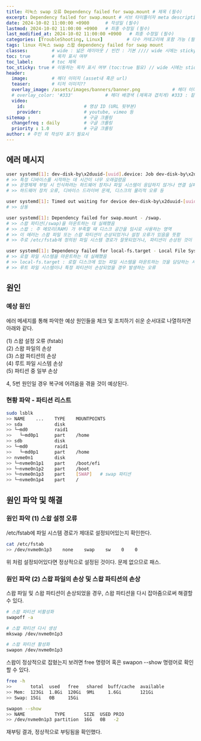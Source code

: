 ```yaml
---
title: 리눅스 swap 오류 Dependency failed for swap.mount # 제목 (필수)
excerpt: Dependency failed for swap.mount # 서브 타이틀이자 meta description (필수)
date: 2024-10-02 11:00:00 +0900      # 작성일 (필수)
lastmod: 2024-10-02 11:00:00 +0900   # 최종 수정일 (필수)
last_modified_at: 2024-10-02 11:00:00 +0900   # 최종 수정일 (필수)
categories: [TroubleShooting, Linux]         # 다수 카테고리에 포함 가능 (필수)
tags: linux 리눅스 swap 스왑 dependency failed for swap mount                     # 태그 복수개 가능 (필수)
classes:         # wide : 넓은 레이아웃 / 빈칸 : 기본 //// wide 시에는 sticky toc 불가
toc: true        # 목차 표시 여부
toc_label:       # toc 제목
toc_sticky: true # 이동하는 목차 표시 여부 (toc:true 필요) // wide 시에는 sticky toc 불가
header: 
  image:         # 헤더 이미지 (asset내 혹은 url)
  teaser:        # 티저 이미지??
  overlay_image: /assets/images/banners/banner.png            # 헤더 이미지 (제목과 겹치게)
  # overlay_color: '#333'            # 헤더 배경색 (제목과 겹치게) #333 : 짙은 회색 (필수)
  video:
    id:                      # 영상 ID (URL 뒷부분)
    provider:                # youtube, vimeo 등
sitemap :                    # 구글 크롤링
  changefreq : daily         # 구글 크롤링
  priority : 1.0             # 구글 크롤링
author: # 주인 외 작성자 표기 필요시
---
```

<!--postNo: 20241002_001-->


## 에러 메시지  

```bash
user systemd[1]: dev-disk-by\x2duuid-[uuid].device: Job dev-disk-by\x2duuid-[uuid].device/start timed out
# >> 특정 디바이스를 시작하는 데 시간이 너무 오래걸렸음  
# >> 운영체제 부팅 시 인식하려는 하드웨어 장치나 파일 시스템이 응답하지 않거나 연결 실패
# >> 하드웨어 장치 오류, 디바이스 드라이버 문제, 디스크의 물리적 오류 등

user systemd[1]: Timed out waiting for device dev-disk-by\x2duuid-[uuid].device - /dev/disk/by-uuid/[uuid]
# >> 상동

user systemd[1]: Dependency failed for swap.mount - /swap.
# >> 스왑 파티션(/swap)을 마운트하는 데 실패했음
# >> 스왑 : 주 메모리(RAM) 가 부족할 때 디스크 공간을 임시로 사용하는 영역
# >> 이 에러는 스왑 파일 또는 스왑 파티션이 손상되었거나 설정 오류가 있음을 뜻함
# >> 주로 /etc/fstab에 정의된 파일 시스템 경로가 잘못되었거나, 파티션이 손상된 것이 원인

user systemd[1]: Dependency failed for local-fs.target - Local File Systems.
# >> 로컬 파일 시스템을 마운트하는 데 실패했음
# >> local-fs.target : 로컬 디스크에 있는 파일 시스템을 마운트하는 것을 담당하는 서비스
# >> 루트 파일 시스템이나 특정 파티션이 손상되었을 경우 발생하는 오류
```

## 원인  

### 예상 원인  

에러 메세지를 통해 파악한 예상 원인들을 체크 및 조치하기 쉬운 순서대로 나열하자면 아래와 같다.  

(1) 스왑 설정 오류 (fstab)  
(2) 스왑 파일의 손상  
(3) 스왑 파티션의 손상  
(4) 루트 파일 시스템 손상  
(5) 파티션 중 일부 손상  

4, 5번 원인일 경우 복구에 어려움을 겪을 것이 예상된다.  

### 현황 파악 - 파티션 리스트  

```bash
sudo lsblk
>> NAME    ...    TYPE    MOUNTPOINTS
>> sda            disk    
>> └─md0          raid1    
>>   └─md0p1      part    /home
>> sdb            disk
>> └─md0          raid1
>>   └─md0p1      part    /home
>> nvme0n1        disk
>> └─nvme0n1p1    part    /boot/efi
>> └─nvme0n1p2    part    /boot
>> └─nvme0n1p3    part    [SWAP]   # swap 파티션
>> └─nvme0n1p4    part    /
```


## 원인 파악 및 해결

### 원인 파악 (1) 스왑 설정 오류  

/etc/fstab에 파일 시스템 경로가 제대로 설정되어있는지 확인한다.  

```bash
cat /etc/fstab
>> /dev/nvme0n1p3    none    swap    sw    0    0
```

위 처럼 설정되어있다면 정상적으로 설정된 것이다. 문제 없으므로 패스.  

### 원인 파악 (2) 스왑 파일의 손상 및 스왑 파티션의 손상  

스왑 파일 및 스왑 파티션이 손상되었을 경우, 스왑 파티션을 다시 잡아줌으로써 해결할 수 있다.

```bash
# 스왑 파티션 비활성화
swapoff -a

# 스왑 파티션 다시 생성
mkswap /dev/nvme0n1p3

# 스왑 파티션 활성화
swapon /dev/nvme0n1p3
```

스왑이 정상적으로 잡혔는지 보려면 free 명령어 혹은 swapon --show 명령어로 확인할 수 있다.  

```bash
free -h
>>       total  used   free   shared  buff/cache  available
>> Mem:  123Gi  1.8Gi  120Gi  9Mi     1.6Gi       121Gi
>> Swap: 15Gi   0B     15Gi

swapon --show
>> NAME           TYPE       SIZE  USED PRIO
>> /dev/nvme0n1p3 partition  16G   0B   -2
```

재부팅 결과, 정상적으로 부팅됨을 확인했다.  